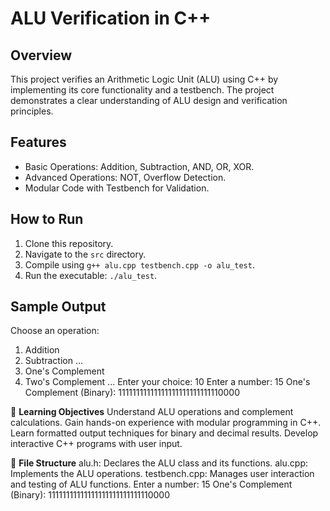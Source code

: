 # ALU Verification in C++

## Overview
This project verifies an Arithmetic Logic Unit (ALU) using C++ by implementing its core functionality and a testbench. The project demonstrates a clear understanding of ALU design and verification principles.

## Features
- Basic Operations: Addition, Subtraction, AND, OR, XOR.
- Advanced Operations: NOT, Overflow Detection.
- Modular Code with Testbench for Validation.

## How to Run
1. Clone this repository.
2. Navigate to the `src` directory.
3. Compile using `g++ alu.cpp testbench.cpp -o alu_test`.
4. Run the executable: `./alu_test`.

## Sample Output
Choose an operation:
1. Addition
2. Subtraction
...
10. One's Complement
11. Two's Complement
...
Enter your choice: 10
Enter a number: 15
One's Complement (Binary): 11111111111111111111111111110000

🧠 **Learning Objectives**
Understand ALU operations and complement calculations.
Gain hands-on experience with modular programming in C++.
Learn formatted output techniques for binary and decimal results.
Develop interactive C++ programs with user input.

📁 **File Structure**
alu.h: Declares the ALU class and its functions.
alu.cpp: Implements the ALU operations.
testbench.cpp: Manages user interaction and testing of ALU functions.
Enter a number: 15
One's Complement (Binary): 11111111111111111111111111110000
